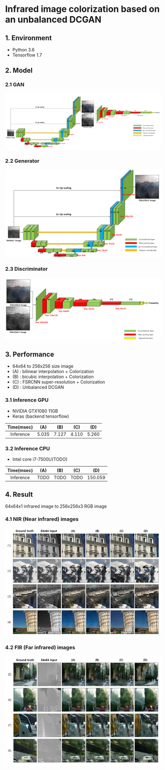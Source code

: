 # Infrared image colorization based on an unbalanced DCGAN #

## 1. Environment
* Python 3.6
* Tensorflow 1.7

## 2. Model
### 2.1 GAN
![GAN](./readme/model.PNG)

### 2.2 Generator
![GENERATOR](./readme/model_generator.PNG)

### 2.3 Discriminator
![DISCRIMINATOR](./readme/model_discriminator.png)

## 3. Performance
* 64x64 to 256x256 size image
* (A) : bilinear interpolation + Colorization
* (B) : bicubic interpolation + Colorization
* (C) : FSRCNN super-resolution + Colorization
* (D) : Unbalanced DCGAN

### 3.1 Inference GPU
* NVIDIA GTX1080 11GB
* Keras (backend tensorflow)

Time(msec)|(A)|(B)|(C)|(D)
:---:|:---:|:---:|:---:|:---:
Inference|5.035|7.127|4.110|5.260

### 3.2 Inference CPU
* Intel core i7-7500U(TODO)

Time(msec)|(A)|(B)|(C)|(D)
:---:|:---:|:---:|:---:|:---:
Inference|TODO|TODO|TODO|150.059

## 4. Result
64x64x1 infrared image to 256x256x3 RGB image
### 4.1 NIR (Near infrared) images
![NIR](./readme/result_nir.PNG)

### 4.2 FIR (Far infrared) images
![FIR](./readme/result_fir.PNG)


